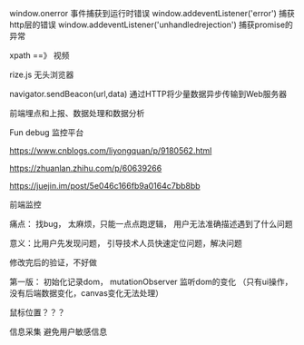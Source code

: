 

window.onerror 事件捕获到运行时错误
window.addeventListener('error') 捕获http层的错误
window.addeventListener('unhandledrejection') 捕获promise的异常  

xpath  ==》 视频  

rize.js  无头浏览器   

navigator.sendBeacon(url,data)   通过HTTP将少量数据异步传输到Web服务器

前端埋点和上报、数据处理和数据分析

Fun debug 监控平台  

https://www.cnblogs.com/liyongquan/p/9180562.html


https://zhuanlan.zhihu.com/p/60639266

https://juejin.im/post/5e046c166fb9a0164c7bb8bb


前端监控


痛点： 找bug， 太麻烦，只能一点点跑逻辑， 用户无法准确描述遇到了什么问题

意义：比用户先发现问题， 引导技术人员快速定位问题，解决问题


修改完后的验证，不好做

第一版： 初始化记录dom， mutationObserver 监听dom的变化 （只有ui操作，没有后端数据变化，canvas变化无法处理）


鼠标位置？？？ 

信息采集 避免用户敏感信息




